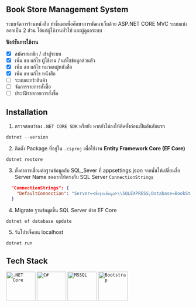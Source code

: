 
         
      
    
## Book Store Management System
  
ระบบจัดการร้านหนังสือ ทำขึ้นมาเพื่อศึกษาการพัฒนาเว็บด้วย ASP.NET CORE MVC ระบบแบ่งออกเป็น 2 ส่วน ได้แก่ผู้ใช้งานทั่วไป และผู้ดูแลระบบ <br>

**ฟังก์ชันการใช้งาน**
- [x] สมัครสมาชิก / เข้าสู่ระบบ
- [x] เพิ่ม ลบ แก้ไข ผู้ใช้งาน / แก้ไขข้อมูลส่วนตัว
- [x] เพิ่ม ลบ แก้ไข หมวดหมู่หนังสือ
- [x] เพิ่ม ลบ แก้ไข หนังสือ
- [ ] ระบบตะกร้าสินค้า
- [ ] จัดการรายการสั่งซื้อ
- [ ] ประวัติรายกายการสั่งซื้อ

## Installation
1. ตรวจสอบว่าลง `.NET CORE SDK` หรือยัง หากยังไม่ลงให้ติดตั้งก่อนเป็นอันดับแรก
```csharp
dotnet --version
```
2. ติดตั้ง Package ที่อยู่ใน `.csproj` เพื่อใช้งาน **Entity Framework Core (EF Core)**  
```shell
dotnet restore
```
3. ตั้งค่าการเชื่อมต่อฐานข้อมูลกับ SQL_Sever ที่ appsettings.json จากนั้นให้เปลี่ยนชื่อ Server Name ของเราให้ตรงกับ SQL Server `ConnectionStrings` 
```json
  "ConnectionStrings": {
    "DefaultConnection": "Server=<ชื่อฐานข้อมูล>\\SQLEXPRESS;Database=BookStore;Trusted_Connection=True;TrustServerCertificate=True;"
  }
```
4. Migrate ฐานข้อมูลขึ้น SQL Server ด้วย EF Core 
```shell
dotnet ef database update
```
5. รันโปรเจ็คบน localhost
```shell
dotnet run
```


## Tech Stack
<div align="left">
	<code><img width="80" src="https://user-images.githubusercontent.com/25181517/121405754-b4f48f80-c95d-11eb-8893-fc325bde617f.png" alt=".NET Core" title=".NET Core"/></code>
	<code><img width="80" src="https://user-images.githubusercontent.com/25181517/121405384-444d7300-c95d-11eb-959f-913020d3bf90.png" alt="C#" title="C#"/></code>
	<code><img width="80" src="https://github.com/marwin1991/profile-technology-icons/assets/19180175/3b371807-db7c-45b4-8720-c0cfc901680a" alt="MSSQL" title="MSSQL"/></code>
	<code><img width="80" src="https://user-images.githubusercontent.com/25181517/183898054-b3d693d4-dafb-4808-a509-bab54cf5de34.png" alt="Bootstrap" title="Bootstrap"/></code>
</div>
